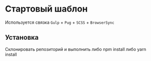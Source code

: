# Стартовый шаблон
Используется связка `Gulp` + `Pug` + `SCSS` + `BrowserSync`

## Установка
Склонировать репозиторий и выполнить либо npm install либо yarn install